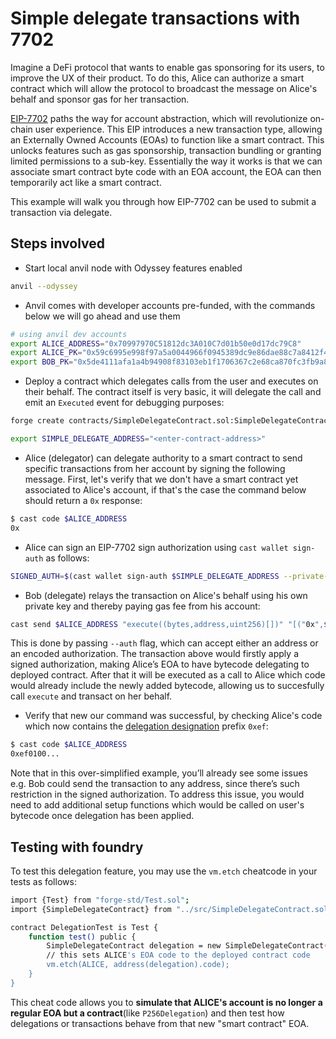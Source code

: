 # Simple delegate transactions with 7702

Imagine a DeFi protocol that wants to enable gas sponsoring for its users, to improve the UX of their product. To do this, Alice can authorize a smart contract which will allow the protocol to broadcast the message on Alice's behalf and sponsor gas for her transaction.

[EIP-7702](https://eips.ethereum.org/EIPS/eip-7702) paths the way for account abstraction, which will revolutionize on-chain user experience. This EIP introduces a new transaction type, allowing an Externally Owned Accounts (EOAs) to function like a smart contract. This unlocks features such as gas sponsorship, transaction bundling or granting limited permissions to a sub-key. Essentially the way it works is that we can associate smart contract byte code with an EOA account, the EOA can then temporarily act like a smart contract.

This example will walk you through how EIP-7702 can be used to submit a transaction via delegate. 

## Steps involved

- Start local anvil node with Odyssey features enabled

```bash
anvil --odyssey
```

- Anvil comes with developer accounts pre-funded, with the commands below we will go ahead and use them

```bash
# using anvil dev accounts 
export ALICE_ADDRESS="0x70997970C51812dc3A010C7d01b50e0d17dc79C8"
export ALICE_PK="0x59c6995e998f97a5a0044966f0945389dc9e86dae88c7a8412f4603b6b78690d"
export BOB_PK="0x5de4111afa1a4b94908f83103eb1f1706367c2e68ca870fc3fb9a804cdab365a"
```

- Deploy a contract which delegates calls from the user and executes on their behalf. The contract itself is very basic, it will delegate the call and emit an `Executed` event for debugging purposes:

```bash
forge create contracts/SimpleDelegateContract.sol:SimpleDelegateContract --private-key $ALICE_PK

export SIMPLE_DELEGATE_ADDRESS="<enter-contract-address>"
```

- Alice (delegator) can delegate authority to a smart contract to send specific transactions from her account by signing the following message. First, let's verify that we don't have a smart contract yet associated to Alice's account, if that's the case the command below should return a `0x` response: 

```bash
$ cast code $ALICE_ADDRESS
0x
```

- Alice can sign an EIP-7702 sign authorization using `cast wallet sign-auth` as follows:

```bash
SIGNED_AUTH=$(cast wallet sign-auth $SIMPLE_DELEGATE_ADDRESS --private-key $ALICE_PK)
```

- Bob (delegate) relays the transaction on Alice's behalf using his own private key and thereby paying gas fee from his account:

```bash
cast send $ALICE_ADDRESS "execute((bytes,address,uint256)[])" "[("0x",$(cast az),0)]" --private-key $BOB_PK --auth $SIGNED_AUTH
```

This is done by passing `--auth` flag, which can accept either an address or an encoded authorization. The transaction above would firstly apply a signed authorization, making Alice’s EOA to have bytecode delegating to deployed contract. After that it will be executed as a call to Alice which code would already include the newly added bytecode, allowing us to succesfully call `execute` and transact on her behalf.

- Verify that new our command was successful, by checking Alice's code which now contains the [delegation designation](https://github.com/ethereum/EIPs/blob/master/EIPS/eip-7702.md#delegation-designation) prefix `0xef`:

```bash
$ cast code $ALICE_ADDRESS
0xef0100...
```

Note that in this over-simplified example, you’ll already see some issues e.g. Bob could send the transaction to any address, since there’s such restriction in the signed authorization. To address this issue, you would need to add additional setup functions which would be called on user's bytecode once delegation has been applied.

## Testing with foundry

To test this delegation feature, you may use the `vm.etch` cheatcode in your tests as follows: 

```bash
import {Test} from "forge-std/Test.sol";
import {SimpleDelegateContract} from "../src/SimpleDelegateContract.sol";

contract DelegationTest is Test {
    function test() public {
        SimpleDelegateContract delegation = new SimpleDelegateContract();
        // this sets ALICE's EOA code to the deployed contract code
        vm.etch(ALICE, address(delegation).code);
    }
}
```

This cheat code allows you to **simulate that ALICE's account is no longer a regular EOA but a contract**(like `P256Delegation`) and then test how delegations or transactions behave from that new "smart contract" EOA.